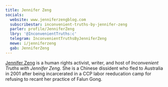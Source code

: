 ```yaml
---
title: Jennifer Zeng
socials:
  website: www.jenniferzengblog.com
  subscribestar: inconvenient-truths-by-jennifer-zeng
  parler: profile/JenniferZeng
  lbry: '@InconvenientTruths:c'
  telegram: InconvenientTruthsByJenniferZeng
  mewe: i/jenniferzeng
  gab: JenniferZeng
---
```


[Jennifer Zeng](https://www.jenniferzengblog.com/about/) is a human rights
activist, writer, and host of _Inconvenient Truths with Jennifer Zeng_. She is
a Chinese dissident who fled to Australia in 2001 after being incarcerated in a
CCP labor reeducation camp for refusing to recant her practice of Falun Gong.

